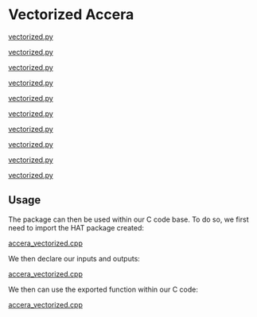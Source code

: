 # Vectorized Accera

[vectorized.py](vectorized.py ':include :type=code python :fragment=import-package')

[vectorized.py](vectorized.py ':include :type=code python :fragment=declare-input-size')

[vectorized.py](vectorized.py ':include :type=code python :fragment=declare-target-dependent-properties')

[vectorized.py](vectorized.py ':include :type=code python :fragment=init')

[vectorized.py](vectorized.py ':include :type=code python :fragment=max')

[vectorized.py](vectorized.py ':include :type=code python :fragment=exp')

[vectorized.py](vectorized.py ':include :type=code python :fragment=accum')

[vectorized.py](vectorized.py ':include :type=code python :fragment=div')

[vectorized.py](vectorized.py ':include :type=code python :fragment=softmax')

[vectorized.py](vectorized.py ':include :type=code python :fragment=export-package')

## Usage

The package can then be used within our C code base.
To do so, we first need to import the HAT package created:

[accera_vectorized.cpp](accera_vectorized.cpp ':include :type=code cpp :fragment=import-hat')

We then declare our inputs and outputs:

[accera_vectorized.cpp](accera_vectorized.cpp ':include :type=code cpp :fragment=declare-io')

We then can use the exported function within our C code:

[accera_vectorized.cpp](accera_vectorized.cpp ':include :type=code cpp :fragment=use-function')
